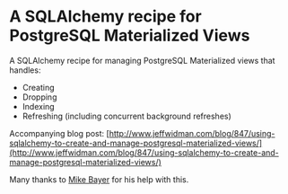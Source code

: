 # A SQLAlchemy recipe for PostgreSQL Materialized Views
A SQLAlchemy recipe for managing PostgreSQL Materialized views that handles:
* Creating
* Dropping
* Indexing
* Refreshing (including concurrent background refreshes)

Accompanying blog post: [http://www.jeffwidman.com/blog/847/using-sqlalchemy-to-create-and-manage-postgresql-materialized-views/](http://www.jeffwidman.com/blog/847/using-sqlalchemy-to-create-and-manage-postgresql-materialized-views/)

Many thanks to [Mike Bayer](http://techspot.zzzeek.org/) for his help
with this.
